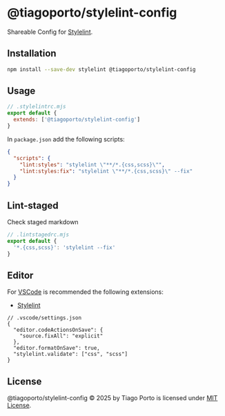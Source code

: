 # @tiagoporto/stylelint-config

Shareable Config for [Stylelint](https://stylelint.io).

## Installation

```bash
npm install --save-dev stylelint @tiagoporto/stylelint-config
```

## Usage

```mjs
// .stylelintrc.mjs
export default {
  extends: ['@tiagoporto/stylelint-config']
}
```

In `package.json` add the following scripts:

```json
{
  "scripts": {
    "lint:styles": "stylelint \"**/*.{css,scss}\"",
    "lint:styles:fix": "stylelint \"**/*.{css,scss}\" --fix"
  }
}
```

## Lint-staged

Check staged markdown

```mjs
// .lintstagedrc.mjs
export default {
  '*.{css,scss}': 'stylelint --fix'
}
```

## Editor

For [VSCode](https://code.visualstudio.com) is recommended the following extensions:

- [Stylelint](https://marketplace.visualstudio.com/items?itemName=stylelint.vscode-stylelint)

```jsonc
// .vscode/settings.json
{
  "editor.codeActionsOnSave": {
    "source.fixAll": "explicit"
  },
  "editor.formatOnSave": true,
  "stylelint.validate": ["css", "scss"]
}
```

## License

@tiagoporto/stylelint-config © 2025 by Tiago Porto is licensed under [MIT License](LICENSE).
